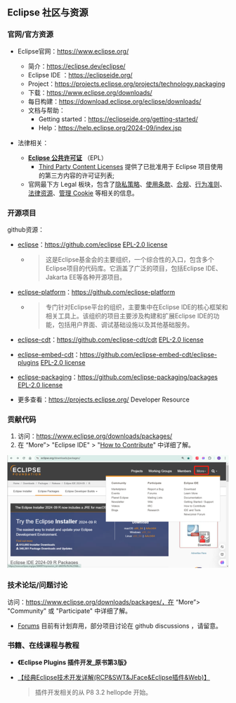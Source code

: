 ## Eclipse 社区与资源

### 官网/官方资源

* Eclipse官网：https://www.eclipse.org/

  * 简介：https://eclipse.dev/eclipse/
  * Eclipse IDE ：https://eclipseide.org/
  * Project：https://projects.eclipse.org/projects/technology.packaging
  * 下载：https://www.eclipse.org/downloads/
  * 每日构建：https://download.eclipse.org/eclipse/downloads/
  * 文档与帮助：
    * Getting started：https://eclipseide.org/getting-started/
    * Help：https://help.eclipse.org/2024-09/index.jsp
* 法律相关：

  * **[Eclipse 公共许可证](https://www.eclipse.org/legal/epl-2.0)** （EPL）
    * [ Third Party Content Licenses](https://www.eclipse.org/legal/licenses) 提供了已批准用于 Eclipse 项目使用的第三方内容的许可证列表;
  * 官网最下方 Legal 板块，包含了[隐私策略](https://www.eclipse.org/legal/privacy/)、[使用条款](https://www.eclipse.org/legal/terms-of-use/)、[合规](https://www.eclipse.org/legal/compliance/)、[行为准则](https://www.eclipse.org/org/documents/Community_Code_of_Conduct.php)、[法律资源](https://www.eclipse.org/legal/)、[管理 Cookie](https://www.eclipse.org/#) 等相关的信息。

### 开源项目

github资源：

* [eclipse](https://github.com/eclipse)：https://github.com/eclipse   [EPL-2.0 license](https://github.com/eclipse-cdt/cdt#)

  * > 这是Eclipse基金会的主要组织，一个综合性的入口，包含多个Eclipse项目的代码库。它涵盖了广泛的项目，包括Eclipse IDE、Jakarta EE等各种开源项目。
    >
* [eclipse-platform](https://github.com/eclipse-platform)：https://github.com/eclipse-platform

  * > 专门针对Eclipse平台的组织，主要集中在Eclipse IDE的核心框架和相关工具上。该组织的项目主要涉及构建和扩展Eclipse IDE的功能，包括用户界面、调试基础设施以及其他基础服务。
    >
* [eclipse-cdt](https://github.com/eclipse-cdt)：https://github.com/eclipse-cdt/cdt   [EPL-2.0 license](https://github.com/eclipse-cdt/cdt#)
* [eclipse-embed-cdt](https://github.com/eclipse-embed-cdt)：https://github.com/eclipse-embed-cdt/eclipse-plugins  [EPL-2.0 license](https://github.com/eclipse-embed-cdt/eclipse-plugins?tab=EPL-2.0-1-ov-file#)
* [eclipse-packaging](https://github.com/eclipse-packaging)：https://github.com/eclipse-packaging/packages   [EPL-2.0 license](https://github.com/eclipse-packaging/packages#)
* 更多查看：https://projects.eclipse.org/    Developer Resource

### 贡献代码

1. 访问：https://www.eclipse.org/downloads/packages/
2. 在 “More”> "Eclipse IDE"  > "[How to Contribute](https://www.eclipse.org/contribute/)"  中详细了解。

![1730947585825](image/1730947585825.png)

### 技术论坛/问题讨论

访问：https://www.eclipse.org/downloads/packages/，在 “More”> "Community" 或 "Participate"  中详细了解。

* [Forums](https://www.eclipse.org/forums/) 目前有计划弃用，部分项目讨论在 github discussions ，请留意。

### 书籍、在线课程与教程

- **《Eclipse Plugins 插件开发_原书第3版》**

* [【经典Eclipse技术开发详解(RCP&amp;SWT&amp;JFace&amp;Eclipse插件&amp;Web)】 ](https://www.bilibili.com/video/BV1x14y157zz/?p=2&share_source=copy_web&vd_source=ec7b3fbeca3203e5c990a2be1cbdeb2e)

  > 插件开发相关的从 P8 3.2 hellopde 开始。
  >
